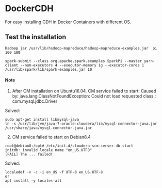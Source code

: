 # DockerCDH
For easy installing CDH in Docker Containers with different OS.
## Test the installation
```
hadoop jar /usr/lib/hadoop-mapreduce/hadoop-mapreduce-examples.jar  pi 100 100

spark-submit --class org.apache.spark.examples.SparkPi --master yarn-client --num-executors 4 --executor-memory 1g --executor-cores 1 /usr/lib/spark/lib/spark-examples.jar 10
```


#### Note
1. After CM installation on Ubuntu16.04, CM service failed to start: Caused by: java.lang.ClassNotFoundException: Could not load requested class : com.mysql.jdbc.Driver

Solved: 
```
sudo apt-get install libmysql-java
ln -s /usr/lib/jvm/java-7-oracle-cloudera/lib/mysql-connector-java.jar /usr/share/java/mysql-connector-java.jar
```

2. CM service failed to start on Debian8.4
```
root@debian8:/opt# /etc/init.d/cloudera-scm-server-db start
initdb: invalid locale name "en_US.UTF8"
[FAIL] The ... failed!
```

Solved:
```
localedef -v -c -i en_US -f UTF-8 en_US.UTF-8
or
apt install -y locales-all
```

